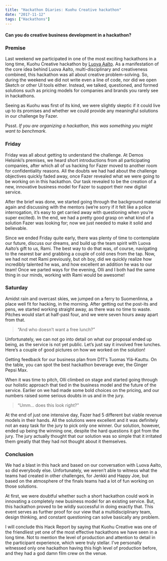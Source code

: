```yaml
---
title: "Hackathon Diaries: Kuohu Creative hackathon"
date: "2017-11-12"
tags: ["Hackathons"]
---
```


#### Can you do creative business development in a hackathon?

### Premise

Last weekend we participated in one of the most exciting hackathons in a long time, Kuohu Creative hackathon by [Luova Aalto](https://medium.com/u/df9053afb132). As a manifestation of the core idea behind Luova Aalto, multi-disciplinary and creativeness combined, this hackathon was all about creative problem-solving. So, during the weekend we did not write even a line of code, nor did we open Sketch or other UI tools either. Instead, we talked, questioned, and formed solutions such as pricing models for companies and brands you rarely see in hackathons.

Seeing as Kuohu was first of its kind, we were slightly skeptic if it could live up to its promises and whether we could provide any meaningful solutions in our challenge by Fazer.

Pssst. _If you are organizing a hackathon, this was something you might want to benchmark._

### Friday

Friday was all about getting to understand the challenge. At Demos Helsinki’s premises, we heard short introductions from all participating companies, after which all of us hacking for Fazer moved to another room for confidentiality reasons. All the doubts we had had about the challenge objectives quickly faded away, once Fazer revealed what we were going to be working on in this hackathon. Our task revealed to be the creation of a new, innovative business model for Fazer to support their new digital service.

After the brief was done, we started going through the background material again and discussing with the mentors (we’re sorry if it felt like a police interrogation, it’s easy to get carried away with questioning when you’re super excited). In the end, we had a pretty good grasp on what kind of a solution Fazer was looking for; now we just needed to make it solid and believable.

Since we ended Friday quite early, there was plenty of time to contemplate our future, discuss our dreams, and build up the team spirit with Luova Aalto’s gift to us, Rami. The best way to do that was, of course, navigating to the nearest bar and grabbing a couple of cold ones from the tap. Now, we had not met Rami previously, but oh boy, did we quickly realize how incredibly talented he was, and how excellent an addition he was to our team! Once we parted ways for the evening, Olli and I both had the same thing in our minds, working with Rami would be awesome!

### Saturday

Amidst rain and overcast skies, we jumped on a ferry to Suomenlinna, a place well fit for hacking, in the morning. After getting out the post-its and pens, we started working straight away, as there was no time to waste. Pitches would start at half-past four, and we were seven hours away apart from that.

> “And who doesn’t want a free lunch?”

Unfortunately, we can not go into detail on what our proposal ended up being, as the service is not yet public. Let’s just say it involved free lunches. Here’s a couple of good pictures on how we worked on the solution!

Getting feedback for our business plan from D11's Tuomas Ylä-Kauttu. On the table, you can spot the best hackathon beverage ever, the Ginger Pepsi Max.

When it was time to pitch, Olli climbed on stage and started going through our holistic approach that tied in the business model and the future of the service. Earlier on we had made some bold choices on the pricing, and our numbers raised some serious doubts in us and in the jury.

> “Umm… does this look right?”

At the end of just one intensive day, Fazer had 5 different but viable revenue models in their hands. All the solutions were excellent and it was definitely not an easy task for the jury to pick only one winner. Our solution, however, ended up being the winning one, despite the hard questions it got from the jury. The jury actually thought that our solution was so simple that it irritated them greatly that they had not thought about it themselves.

### Conclusion

We had a blast in this hack and based on our conversation with Luova Aalto, so did everybody else. Unfortunately, we weren’t able to witness what the teams had created in other challenges, for Jenkki and Happy Joe, but based on the atmosphere of the finals teams had a lot of fun working on those solutions.

At first, we were doubtful whether such a short hackathon could work in innovating a completely new business model for an existing service. But, this hackathon proved to be wildly successful in doing exactly that. This event serves as further proof for our view that a multidisciplinary team, design thinking, and constant questioning can solve basically any problem.

I will conclude this Hack Report by saying that Kuohu Creative was one of the friendliest yet one of the most effective hackathons we have seen in a long time. Not to mention the level of production and attention to detail in the participant experience, which were truly stellar. I’ve personally witnessed only one hackathon having this high level of production before, and they had a god damn film crew on the venue.
